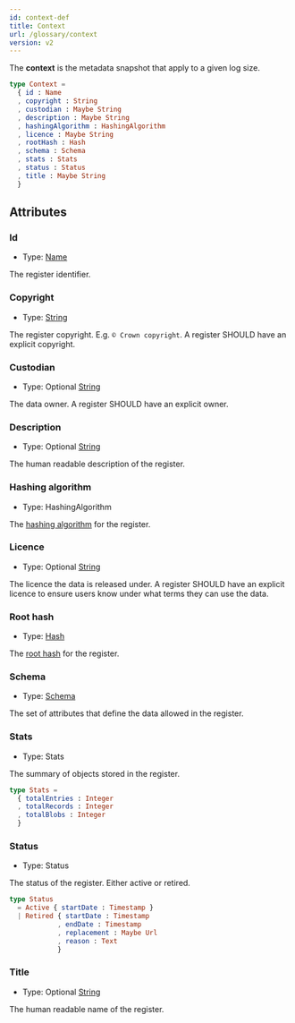```yaml
---
id: context-def
title: Context
url: /glossary/context
version: v2
---
```


The **context** is the metadata snapshot that apply to a given log size.

```elm
type Context =
  { id : Name
  , copyright : String
  , custodian : Maybe String
  , description : Maybe String
  , hashingAlgorithm : HashingAlgorithm
  , licence : Maybe String
  , rootHash : Hash
  , schema : Schema
  , stats : Stats
  , status : Status
  , title : Maybe String
  }
```

## Attributes

### Id

* Type: [Name](/datatypes/name)

The register identifier.

### Copyright

* Type: [String](/datatypes/string)

The register copyright. E.g. `© Crown copyright`. A register SHOULD have
an explicit copyright.

### Custodian

* Type: Optional [String](/datatypes/string)

The data owner. A register SHOULD have an explicit owner.

### Description

* Type: Optional [String](/datatypes/string)

The human readable description of the register.

### Hashing algorithm

* Type: HashingAlgorithm

The [hashing algorithm](/glossary/hashing-algorithm) for the register.

### Licence

* Type: Optional [String](/datatypes/string)

The licence the data is released under. A register SHOULD have an explicit
licence to ensure users know under what terms they can use the data.

### Root hash

* Type: [Hash](/datatypes/hash)

The [root hash](/glossary/digital-proof#root-hash) for the register.

### Schema

* Type: [Schema](/glosasry/schema)

The set of attributes that define the data allowed in the register.

### Stats

* Type: Stats

The summary of objects stored in the register.

```elm
type Stats =
  { totalEntries : Integer
  , totalRecords : Integer
  , totalBlobs : Integer
  }
```

### Status

* Type: Status

The status of the register. Either active or retired.

```elm
type Status
  = Active { startDate : Timestamp }
  | Retired { startDate : Timestamp
            , endDate : Timestamp
            , replacement : Maybe Url
            , reason : Text
            }
```

### Title

* Type: Optional [String](/datatypes/string)

The human readable name of the register.
